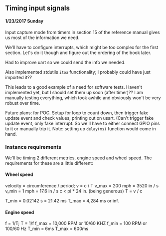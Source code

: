 ## Timing input signals

#### 1/23/2017 Sunday

Input capture mode from timers in section 15 of the reference manual gives us
most of the information we need.

We'll have to configure interrupts, which might be too complex for the first
section. Let's do it though and figure out the ordering of the book later.

Had to improve uart so we could send the info we needed.

Also implemented stdutils `itoa` functionality; I probably could have just
imported it??

This leads to a good example of a need for software tests. Haven't implemented
yet, but I should set them up soon (after timer)?? I am manually testing
everything, which took awhile and obviously won't be very robust over time.

Future plans: for POC. Setup for loop to count down, then trigger fake update
event and check values, printing out on usart. (Can't trigger fake update event,
only fake interrupt. So we'll have to either connect GPIO pins to it or manually
trip it. Note: setting up `delay(ms)` function would come in hand.


### Instance requirements

We'll be timing 2 different metrics, engine speed and wheel speed. The
requirements for these are a little different:

#### Wheel speed

velocity = circumference / period; v = c / T
v_max = 200 mph = 3520 in / s
v_min = 1 mph = 17.6 in / s
c < pi * 24 in. (being generous)
T = v / c

T_min = 0.02142 s = 21.42 ms
T_max = 4,284 ms or inf.


#### Engine speed

f = 1/T; T = 1/f
f_max = 10,000 RPM or 10/60 KHZ
f_min = 100 RPM or 100/60 Hz
T_min = 6ms
T_max = 600ms
